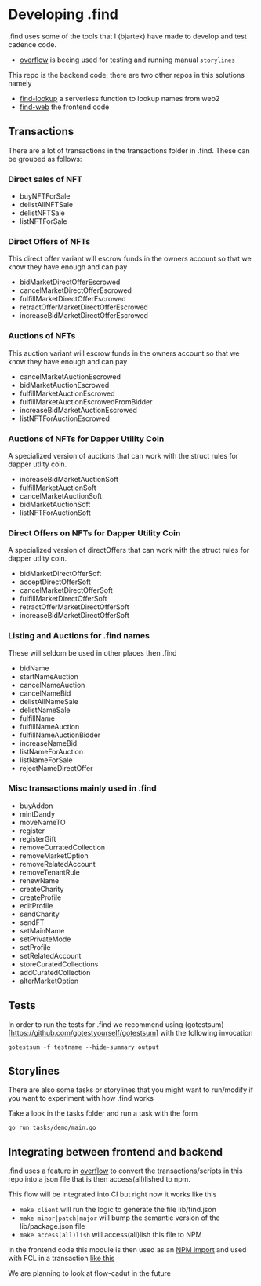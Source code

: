 # Developing .find

.find uses some of the tools that I (bjartek) have made to develop and test cadence code. 

 -  [overflow](https://github.com/bjartek/overflow) is beeing used for testing and running manual `storylines`

This repo is the backend code, there are two other repos in this solutions namely
 - [find-lookup](https://github.com/findonflow/find-lookup) a serverless function to lookup names from web2
 - [find-web](https://github.com/findonflow/find-web) the frontend code
 

## Transactions
There are a lot of transactions in the transactions folder in .find. These can be grouped as follows:

### Direct sales of NFT

- buyNFTForSale
- delistAllNFTSale
- delistNFTSale
- listNFTForSale

### Direct Offers of NFTs 

This direct offer variant will escrow funds in the owners account so that we know they have enough and can pay

- bidMarketDirectOfferEscrowed
- cancelMarketDirectOfferEscrowed
- fulfillMarketDirectOfferEscrowed
- retractOfferMarketDirectOfferEscrowed
- increaseBidMarketDirectOfferEscrowed


### Auctions of NFTs 

This auction variant will escrow funds in the owners account so that we know they have enough and can pay

- cancelMarketAuctionEscrowed
- bidMarketAuctionEscrowed
- fulfillMarketAuctionEscrowed
- fulfillMarketAuctionEscrowedFromBidder
- increaseBidMarketAuctionEscrowed
- listNFTForAuctionEscrowed

### Auctions of NFTs for Dapper Utility Coin
A specialized version of auctions that can work with the struct rules for dapper utlity coin.

- increaseBidMarketAuctionSoft
- fulfillMarketAuctionSoft
- cancelMarketAuctionSoft
- bidMarketAuctionSoft
- listNFTForAuctionSoft


### Direct Offers on NFTs for Dapper Utility Coin

A specialized version of directOffers that can work with the struct rules for dapper utlity coin.

- bidMarketDirectOfferSoft
- acceptDirectOfferSoft
- cancelMarketDirectOfferSoft
- fulfillMarketDirectOfferSoft
- retractOfferMarketDirectOfferSoft
- increaseBidMarketDirectOfferSoft


### Listing and Auctions for .find names

These will seldom be used in other places then .find

- bidName
- startNameAuction
- cancelNameAuction
- cancelNameBid
- delistAllNameSale
- delistNameSale
- fulfillName
- fulfillNameAuction
- fulfillNameAuctionBidder
- increaseNameBid
- listNameForAuction
- listNameForSale
- rejectNameDirectOffer


### Misc transactions mainly used in .find

- buyAddon
- mintDandy
- moveNameTO
- register
- registerGift
- removeCurratedCollection
- removeMarketOption
- removeRelatedAccount
- removeTenantRule
- renewName
- createCharity
- createProfile
- editProfile
- sendCharity
- sendFT
- setMainName
- setPrivateMode
- setProfile
- setRelatedAccount
- storeCuratedCollections
- addCuratedCollection
- alterMarketOption

## Tests
In order to run the tests for .find we recommend using (gotestsum)[https://github.com/gotestyourself/gotestsum] with the following invocation

```
gotestsum -f testname --hide-summary output
```

## Storylines
There are also some tasks or storylines that you might want to run/modify if you want to experiment with how .find works

Take a look in the tasks folder and run a task with the form
```
go run tasks/demo/main.go
```

## Integrating between frontend and backend
.find uses a feature in [overflow](https://github.com/bjartek/overflow) to convert the transactions/scripts in this repo into a json file that is then access(all)lished to npm.

This flow will be integrated into CI but right now it works like this

 - `make client` will run the logic to generate the file lib/find.json
 - `make minor|patch|major` will bump the semantic version of the lib/package.json file
 - `make access(all)lish` will access(all)lish this file to NPM

In the frontend code this module is then used as an [NPM import](https://github.com/findonflow/find-web/blob/master/src/functions/txfunctions.js#L3) and used with FCL in a transaction [like this](https://github.com/findonflow/find-web/blob/master/src/functions/txfunctions.js#L13)

We are planning to look at flow-cadut in the future
